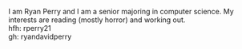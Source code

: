 I am Ryan Perry and I am a senior majoring in computer science. My interests are reading (mostly horror) and working out.\
hfh: rperry21\
gh: ryandavidperry
